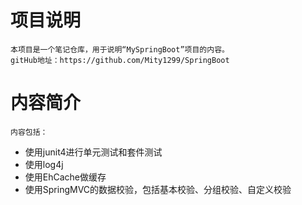 # 项目说明 #
	本项目是一个笔记仓库，用于说明“MySpringBoot”项目的内容。
	gitHub地址：https://github.com/Mity1299/SpringBoot
# 内容简介 #
	内容包括：
- 使用junit4进行单元测试和套件测试
- 使用log4j
- 使用EhCache做缓存
- 使用SpringMVC的数据校验，包括基本校验、分组校验、自定义校验